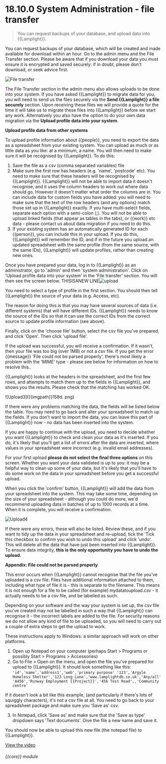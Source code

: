 # 18.10.0    System Administration - file transfer

> You can request backups of your database, and upload data into {{Lamplight}}. 

You can request backups of your database, which will be created and made available for download within an hour. Go to the admin menu and the File Transfer section. Please be aware that if you download your data you must ensure it is encrypted and saved securely: if in doubt, please don't download, or seek advice first.

![File transfer]({{imgpath}}158a.png)

The File Transfer section in the admin menu also allows uploads to be done into your system. If you have asked {{Lamplight}} to migrate data for you, you will need to send us the files securely via the **Send {{Lamplight}} a file securely** section. Upon receiving these files we will provide a quote for the time it will take us to migrate these files into {{Lamplight}} before we start any work. Alternatively you also have the option to do your own data migration via the **Upload profile data into your system**.

**Upload profile data from other systems**

To upload profile information about {{people}}, you need to export the data as a spreadsheet from your existing system. You can upload as much or as little data as you like: at a minimum, a name. You will then need to make sure it will be recognised by {{Lamplight}}. To do this:

  1. Save the file as a csv (comma separated variables) file
  2. Make sure the first row has headers (e.g. 'name', 'postcode' etc). You need to make sure that these headers will be recognised by {{Lamplight}}. {{Lamplight}} will not be able to import data it doesn't recognise, and it uses the column headers to work out where data should go. However it doesn't matter what order the columns are in. You can include data for custom fields you have added: you will need to make sure that the text of the row headers (and any options) match those set up in {{Lamplight}} exactly. If you have multi-select fields, separate each option with a semi-colon (;). You will not be able to upload linked fields (that appear as tables in the tabs), or {{work}} etc data - please contact us about data migration if you need to do this. 
 3. If your existing system has an automatically generated ID for each {{person}}, you can include this in your upload. If you do this, {{Lamplight}} will remember the ID, and if in the future you upload an updated spreadsheet with the same profile (from the same source, with the same IDs), {{Lamplight}} will update profiles, rather than creating new ones.

Once you have prepared your data, log in to {{Lamplight}} as an administrator, go to 'admin' and then 'system administration'. Click on 'Upload profile data into your system' in the 'File transfer' section. You will then see the screen below.
THISISANEW LINE![upload]({{imgpath}}158b.png)

You need to select a type of profile in the first section. You should then tell {{Lamplight}} the source of your data (e.g. Access, etc). 

The reason for doing this is that you may have several sources of data (i.e. different systems) that will have different IDs. {{Lamplight}} needs to know the source of the IDs so that it can use the correct IDs from the correct source to update profile information (see above). 

Finally, click on the 'choose file' button, select the csv file you've prepared, and click 'Open'. Then click 'upload file'.

If the upload was successful, you will receive a confirmation. If it wasn't, then your file was too big (over 1MB) or not a csv file. If you get the error {{message}} 'File could not be parsed properly', there's most likely a problem with the 'MIME' type - please see below for information on how to resolve this..

{{Lamplight}} looks at the headers in the spreadsheet, and the first few rows, and attempts to match them up to the fields in {{Lamplight}}, and shows you the results. Please check that the matching has worked OK.

![Upload3]({{imgpath}}158d. png)

If there were any problems matching the data, the fields will be listed below the table. You may need to go back and alter your spreadsheet to match up the fields. If you don't want to import the data, you can leave this part of {{Lamplight}} now - no data has been inserted into the system.

If you are happy to continue with the upload, you need to decide whether you want {{Lamplight}} to check and clean your data as it's inserted. If you do, it's likely that you'll get a list of errors after the data are inserted, where values in your spreadsheet were incorrect (e.g. invalid email addresses).

For your first upload **please do not select the final three options** on this screen. Whether you want your data validated is up to you: it may be a helpful way to clean up some of your data, but it's likely that you'll have to do some work on the data in your spreadsheet before you get a successful upload.

When you click the 'confirm' button, {{Lamplight}} will add the data from your spreadsheet into the system. This may take some time, depending on the size of your spreadsheet - although you could do more, we'd recommend uploading data in batches of up to 1000 records at a time. When it is complete, you will receive a confirmation.
 
![Upload4]({{imgpath}}158e.png)

If there were any errors, these will also be listed. Review these, and if you want to tidy up the data in your spreadsheet and re-upload, tick the 'Tick this checkbox to confirm you wish to undo this upload' and click 'undo'. This will delete all the data that have just been inserted into {{Lamplight}}. To ensure data integrity, **this is the only opportunity you have to undo the upload.**

**Appendix: File could not be parsed properly**

This error occurs when {{Lamplight}} cannot recognise that the file you've uploaded is a csv file. Files have additional information attached to them, including what type of file it is - this is separate to the filename. This means it is not enough for a file to be called (for example) mydatatoupload.csv - it actually needs to be a csv file, and be labelled as such.

Depending on your software and the way your system is set up, the csv file you've created may not be labelled in such a way that {{Lamplight}} can recognise it - the incorrect labels are added to the file. For security reasons we do not allow any kind of file to be uploaded, so you will need to carry out a couple of extra steps to get the upload to work.

These instructions apply to Windows: a similar approach will work on other platforms.

  1. Open up Notepad on your computer (perhaps Start > Programs or possibly Start > Programs > Accessories)
  2. Go to File > Open on the menu, and open the file you've prepared for upload to {{Lamplight}}. It should look something like this:
`'id','name','address1','web','primary purpose' '123','Argyle Homeless Shelter','123 Long Lane','www.lamplightdb.co.uk','Any/all' 'A456','Runway Employment {{Project}}','456 Test Road',,'Community centre'`

If it doesn't look a bit like this example, (and particularly if there's lots of squiggly characters), it's not a csv file at all. You need to go back to your spreadsheet package and make sure you 'Save as' csv. 

  3. In Notepad, click 'Save as' and make sure that the 'Save as type' dropdown says 'Text documents'. Give the file a new name and save it.

You should now be able to upload this new file (the notepad file) to {{Lamplight}}. 

[View the video](/help/video/id/43)
###### {{core}} module

